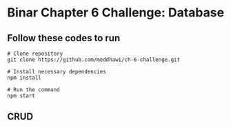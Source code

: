 # Binar Chapter 6 Challenge: Database

## Follow these codes to run

```
# Clone repository
git clone https://github.com/meddhawi/ch-6-challenge.git

# Install necessary dependencies
npm install

# Run the command
npm start
```


## CRUD 